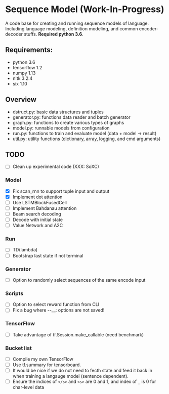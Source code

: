 # Sequence Model (Work-In-Progress)

A code base for creating and running sequence models of language. Including
language modeling, definition modeling, and common encoder-decoder stuffs.
**Required python 3.6**.

## Requirements:
- python 3.6
- tensorflow 1.2
- numpy 1.13
- nltk 3.2.4
- six 1.10

## Overview
- dstruct.py: basic data structures and tuples
- generator.py: functions data reader and batch generator
- graph.py: functions to create various types of graphs
- model.py: runnable models from configuration
- run.py: functions to train and evaluate model (data + model -> result)
- util.py: utility functions (dictionary, array, logging, and cmd arguments)

## TODO

- [ ] Clean up experimental code (XXX: SoXC)

### Model
- [x] Fix scan_rnn to support tuple input and output
- [x] Implement dot attention
- [ ] Use LSTMBlockFusedCell
- [ ] Implement Bahdanau attention
- [ ] Beam search decoding
- [ ] Decode with initial state
- [ ] Value Network and A2C

### Run
- [ ] TD(lambda)
- [ ] Bootstrap last state if not terminal

### Generator
- [ ] Option to randomly select sequences of the same encode input

### Scripts
- [ ] Option to select reward function from CLI
- [ ] Fix a bug where --__: options are not saved!

### TensorFlow
- [ ] Take advantage of tf.Session.make_callable (need benchmark)

### Bucket list
- [ ] Compile my own TensorFlow
- [ ] Use tf.summary for tensorboard.
- [ ] It would be nice if we do not need to fecth state and feed it back in when
      training a langauge model (sentence dependent).
- [ ] Ensure the indices of `</s>` and `<s>` are 0 and 1,
      and index of `_` is 0 for char-level data
